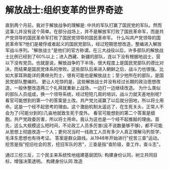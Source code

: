 # 解放战士:组织变革的世界奇迹

直到两个月前，我对于解放战争的理解是: 中共的军队打赢了国民党的军队。然而这事儿并没有这个简单。在部分战场上，并不是解放军打败了国民革命军，而是共产党领导的国民革命军打败了国民党领导的国民革命军。
什么叫共产党领导的国民革命军?他们是被俘或者起义的国民党部队，经过短期思想改造，整编进入解放军战斗序列。"解放战士"是他们的官方称谓。在三大战役以后，许多部队的解放战士比例已经到了60%以上；进入西藏、新疆的部队，连以下没有根据地战士，营以下没有党员。也就是说，解放战争的下半场，很大程度上是国民党部队的德比对决，而结果是国民党体系的惨败。这些部队后来进入朝鲜之后，战斗力也很强。比如大家耳熟能详的黄继光烈士，很有可能也是解放战士；至少他所在的部队，是国民党部队整编的。
更让人吃惊的是，这些解放战士并没有经过长期的政治思想改造，一般休整改造两三个礼拜就重新上战场，一边打一边继续改造。
为什么类似的部队人员组成，换一个领导系统，经过短短几周的培训，战斗力就天差地别呢?
看官可能想到的第一个的答案是土改。共产党允诺赢了以后就分田地，所以将士用命。这是一个经不起思考的理由。这个激励机制太遥远了，在生死关头，正常人不会为了(可能分到的)几亩地就致生死于度外。
看官可能想到的第二个答案是细胞。共产党政委厉害，所以将士用命。我认为这也是一个经不起推敲的理由。首先，这么大规模这么短时间，不论政工人员多厉害(且不说数量够不够)，都不可能从思想上彻底改造一个人；更何况当时一线政工人员有多少人真正理解马列哲学、毛泽东思想也有待考证。
答案是群众路线。从1948年开始进行"挖苦三查"运动。挖苦是指"挖旧社会的苦，挖旧军队的苦"，三查是指"查阶级，查工作，查斗志"。


通过三挖三反，三个民主来系统性地组建基层团队: 构建身份认同，树立共同目标，增强决策透明。
构建身份认同
改造
